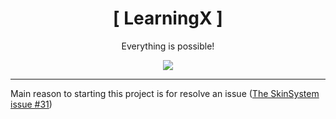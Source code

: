 <h1 align="center">[ LearningX ]</h1>
<p align="center">Everything is possible!</p>

<p align="center">
    <a href="https://www.paypal.me/wheprakhone"><img src="http://ionicabizau.github.io/badges/paypal.svg"></a>
</p>

---
Main reason to starting this project is for resolve an issue ([The SkinSystem issue #31](https://github.com/riflowth/SkinSystem/issues/31))